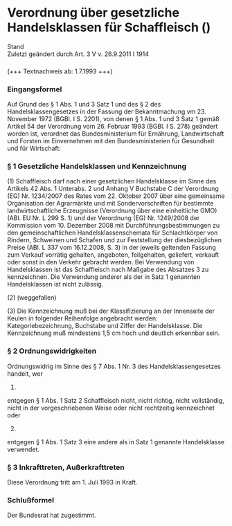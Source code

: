 Verordnung über gesetzliche Handelsklassen für Schaffleisch ()
==============================================================

Stand  
Zuletzt geändert durch Art. 3 V v. 26.9.2011 I 1914

### 

(+++ Textnachweis ab: 1.7.1993 +++)

### Eingangsformel

Auf Grund des § 1 Abs. 1 und 3 Satz 1 und des § 2 des Handelsklassengesetzes in der Fassung der Bekanntmachung vm 23. November 1972 (BGBl. I S. 2201), von denen § 1 Abs. 1 und 3 Satz 1 gemäß Artikel 54 der Verordnung vom 26. Februar 1993 (BGBl. I S. 278) geändert worden ist, verordnet das Bundesministerium für Ernährung, Landwirtschaft und Forsten im Einvernehmen mit den Bundesministerien für Gesundheit und für Wirtschaft:

### § 1 Gesetzliche Handelsklassen und Kennzeichnung

(1) Schaffleisch darf nach einer gesetzlichen Handelsklasse im Sinne des Artikels 42 Abs. 1 Unterabs. 2 und Anhang V Buchstabe C der Verordnung (EG) Nr. 1234/2007 des Rates vom 22. Oktober 2007 über eine gemeinsame Organisation der Agrarmärkte und mit Sondervorschriften für bestimmte landwirtschaftliche Erzeugnisse (Verordnung über eine einheitliche GMO) (ABl. EU Nr. L 299 S. 1) und der Verordnung (EG) Nr. 1249/2008 der Kommission vom 10. Dezember 2008 mit Durchführungsbestimmungen zu den gemeinschaftlichen Handelsklassenschemata für Schlachtkörper von Rindern, Schweinen und Schafen und zur Feststellung der diesbezüglichen Preise (ABl. L 337 vom 16.12.2008, S. 3) in der jeweils geltenden Fassung zum Verkauf vorrätig gehalten, angeboten, feilgehalten, geliefert, verkauft oder sonst in den Verkehr gebracht werden. Bei Verwendung von Handelsklassen ist das Schaffleisch nach Maßgabe des Absatzes 3 zu kennzeichnen. Die Verwendung anderer als der in Satz 1 genannten Handelsklassen ist nicht zulässig.

(2) (weggefallen)

(3) Die Kennzeichnung muß bei der Klassifizierung an der Innenseite der Keulen in folgender Reihenfolge angebracht werden: Kategoriebezeichnung, Buchstabe und Ziffer der Handelsklasse. Die Kennzeichnung muß mindestens 1,5 cm hoch und deutlich erkennbar sein.

### § 2 Ordnungswidrigkeiten

Ordnungswidrig im Sinne des § 7 Abs. 1 Nr. 3 des Handelsklassengesetzes handelt, wer

1.  
entgegen § 1 Abs. 1 Satz 2 Schaffleisch nicht, nicht richtig, nicht vollständig, nicht in der vorgeschriebenen Weise oder nicht rechtzeitig kennzeichnet oder

2.  
entgegen § 1 Abs. 1 Satz 3 eine andere als in Satz 1 genannte Handelsklasse verwendet.

### § 3 Inkrafttreten, Außerkrafttreten

Diese Verordnung tritt am 1. Juli 1993 in Kraft.

### Schlußformel

Der Bundesrat hat zugestimmt.
